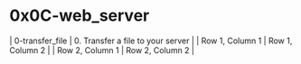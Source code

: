 # 0x0C-web_server


| 0-transfer_file | 0. Transfer a file to your server | 
| Row 1, Column 1 | Row 1, Column 2 | 
| Row 2, Column 1 | Row 2, Column 2 | 
